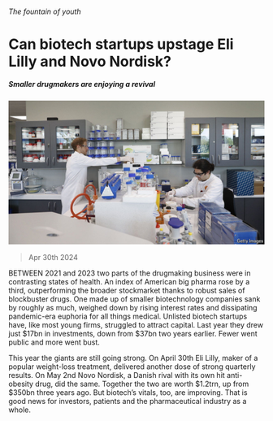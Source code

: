 ###### The fountain of youth

# Can biotech startups upstage Eli Lilly and Novo Nordisk? 

##### Smaller drugmakers are enjoying a revival 

![image](images/20240504_WBP501.jpg) 

> Apr 30th 2024 

BETWEEN 2021 and 2023 two parts of the drugmaking business were in contrasting states of health. An index of American big pharma rose by a third, outperforming the broader stockmarket thanks to robust sales of blockbuster drugs. One made up of smaller biotechnology companies sank by roughly as much, weighed down by rising interest rates and dissipating pandemic-era euphoria for all things medical. Unlisted biotech startups have, like most young firms, struggled to attract capital. Last year they drew just $17bn in investments, down from $37bn two years earlier. Fewer went public and more went bust.

This year the giants are still going strong. On April 30th Eli Lilly, maker of a popular weight-loss treatment, delivered another dose of strong quarterly results. On May 2nd Novo Nordisk, a Danish rival with its own hit anti-obesity drug, did the same. Together the two are worth $1.2trn, up from $350bn three years ago. But biotech’s vitals, too, are improving. That is good news for investors, patients and the pharmaceutical industry as a whole. 

